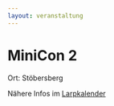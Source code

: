 ```yaml
---
layout: veranstaltung
---
```


MiniCon 2
=========

Ort: Stöbersberg

Nähere Infos im [Larpkalender](http://www.larpkalender.de/termine/index.html?aktion=suche&con_id=242&detailsuche=0)